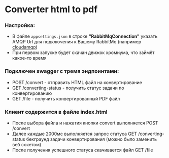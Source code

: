 # Converter html to pdf

### Настройка:
- В файле `appsettings.json` в строке **"RabbitMqConnection"** указать AMQP Url для подключения к Вашему RabbitMq (например [cloudamqp](https://www.cloudamqp.com/ "из"))
- При первом запуске будет скачан движок хромиума, что займёт какое-то время

### Подключен swagger с тремя эндпоинтами:
- POST /convert - отправить HTML файл на конвертирование
- GET /converting-status - получить статус задачи по конвертированию
- GET /file - получить конвертированный PDF файл

### Клиент содержится в файле index.html
- После выбора файла и нажатия кнопки convert выполняется POST /convert
- Далее каждые 2000мс выполняется запрос статуса GET /converting-status бекграунд задачи конвертирования (можно было заменить веб сокетом)
- После получения успешного статуса скачивается файл GET /file
